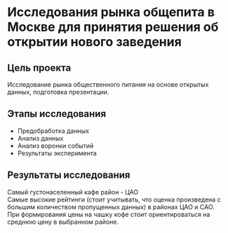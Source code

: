 # Исследования рынка общепита в Москве для принятия решения об открытии нового заведения

## Цель проекта
Исследование рынка общественного питания на основе открытых данных, подготовка презентации.

## Этапы исследования
- Предобработка данных
- Анализ данных
- Анализ воронки событий
- Результаты эксперимента

## Результаты исследования
Самый густонаселенный кафе район - ЦАО <br/>
Самые высокие рейтинги (стоит учитывать, что оценка произведена с большим количеством пропущенных данных) в районах ЦАО и САО.<br/>
При формирования цены на чашку кофе стоит ориентироваться на среднюю цену в выбранном районе.
